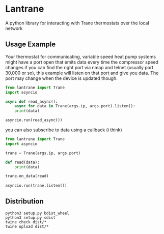 # Lantrane

A python library for interacting with Trane thermostats over the local network


## Usage Example
Your thermostat for communicating, variable speed heat pump systems might have a port open that emits data every time the compressor speed changes if you can find the right port via nmap and telnet (usually port 30,000 or so), this example will listen on that port and give you data. The port may change when the device is updated though.

```python
from lantrane import Trane
import asyncio

async def read_async():
	async for data in Trane(args.ip, args.port).listen():
	print(data)

asyncio.run(read_async())
```

you can also subscribe to data using a callback (i think)

```python
from lantrane import Trane
import asyncio

trane = Trane(args.ip, args.port)

def read(data):
	print(data)

trane.on_data(read)
	
asyncio.run(trane.listen())

```

## Distribution

```
python3 setup.py bdist_wheel
python3 setup.py sdist
twine check dist/*
twine upload dist/*
```